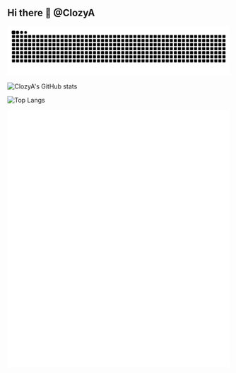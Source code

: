 ## Hi there 👋 @ClozyA

<!-- 
似乎是CDN缓存问题，等过段时间再开，先用直链
![card](https://cdn.jsdelivr.net/gh/ClozyA/NCM-Card/card-dark.svg) 
-->



![Snake!](https://raw.githubusercontent.com/ClozyA/ClozyA/snake-output/github-contribution-grid-snake-dark.svg)



![ClozyA's GitHub stats](https://github-readme-stats.vercel.app/api?username=ClozyA&count_private=true&show_icons=true&theme=transparent)
<!--![ClozyA's GitHub stats](https://clozya-readme-stats.vercel.app/api?username=ClozyA&count_private=true&show_icons=true&theme=transparent)
![card](https://cdn.jsdelivr.net/gh/ClozyA/netease-music-card-fixed/card.svg)-->


![Top Langs](https://github-readme-stats.vercel.app/api/top-langs/?username=ClozyA&layout=compact&theme=tokyonight)


![card](https://github.com/ClozyA/NCM-Card/blob/master/card-dark.svg)

<!--
**ClozyA/ClozyA** is a ✨ _special_ ✨ repository because its `README.md` (this file) appears on your GitHub profile.

Here are some ideas to get you started:

- 🔭 I’m currently working on ...
- 🌱 I’m currently learning ...
- 👯 I’m looking to collaborate on ...
- 🤔 I’m looking for help with ...
- 💬 Ask me about ...
- 📫 How to reach me: ...
- 😄 Pronouns: ...
- ⚡ Fun fact: ...
-->
